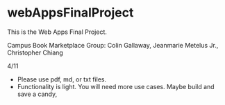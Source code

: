 # webAppsFinalProject
This is the Web Apps Final Project.

Campus Book Marketplace
Group: Colin Gallaway, Jeanmarie Metelus Jr., Christopher Chiang

4/11 
- Please use pdf, md, or txt files.
- Functionality is light.  You will need more use cases.  Maybe build and save a candy,




